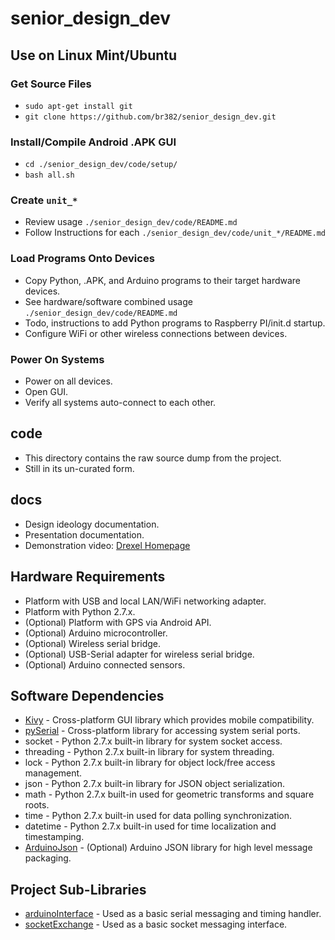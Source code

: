 # senior_design_dev

## Use on Linux Mint/Ubuntu  

### Get Source Files  

- ```sudo apt-get install git```  
- ```git clone https://github.com/br382/senior_design_dev.git```  

### Install/Compile Android .APK GUI  

- ```cd ./senior_design_dev/code/setup/```  
- ```bash all.sh```  

### Create ```unit_*```  
- Review usage ```./senior_design_dev/code/README.md```
- Follow Instructions for each ```./senior_design_dev/code/unit_*/README.md```

### Load Programs Onto Devices  
- Copy Python, .APK, and Arduino programs to their target hardware devices.
- See hardware/software combined usage ```./senior_design_dev/code/README.md```
- Todo, instructions to add Python programs to Raspberry PI/init.d startup.
- Configure WiFi or other wireless connections between devices.

### Power On Systems  
- Power on all devices.
- Open GUI.
- Verify all systems auto-connect to each other.

## code  
- This directory contains the raw source dump from the project.
- Still in its un-curated form.

## docs  
- Design ideology documentation.
- Presentation documentation.
- Demonstration video: [Drexel Homepage](https://www.cs.drexel.edu/~br382/projects.html)

## Hardware Requirements
- Platform with USB and local LAN/WiFi networking adapter.
- Platform with Python 2.7.x.
- (Optional) Platform with GPS via Android API.
- (Optional) Arduino microcontroller.
- (Optional) Wireless serial bridge.
- (Optional) USB-Serial adapter for wireless serial bridge.
- (Optional) Arduino connected sensors.

## Software Dependencies
- [Kivy](https://kivy.org/#home) - Cross-platform GUI library which provides mobile compatibility.
- [pySerial](https://github.com/pyserial/pyserial) - Cross-platform library for accessing system serial ports.
- socket - Python 2.7.x built-in library for system socket access.
- threading - Python 2.7.x built-in library for system threading.
- lock - Python 2.7.x built-in library for object lock/free access management.
- json - Python 2.7.x built-in library for JSON object serialization.
- math - Python 2.7.x built-in used for geometric transforms and square roots.
- time - Python 2.7.x built-in used for data polling synchronization.
- datetime - Python 2.7.x built-in used for time localization and timestamping.
- [ArduinoJson](https://github.com/bblanchon/ArduinoJson) - (Optional) Arduino JSON library for high level message packaging.

## Project Sub-Libraries
- [arduinoInterface](https://github.com/br382/arduinoInterface) - Used as a basic serial messaging and timing handler.
- [socketExchange](https://github.com/br382/socketExchange) - Used as a basic socket messaging interface.
